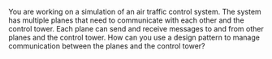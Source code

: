 You are working on a simulation of an air traffic control system. The system has multiple planes that need to communicate
with each other and the control tower. Each plane can send and receive messages to and from other planes and the control
tower. How can you use a design pattern to manage communication between the planes and the control tower?